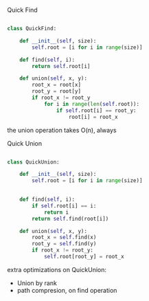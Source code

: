 Quick Find

```python

class QuickFind:

	def __init__(self, size):
		self.root = [i for i in range(size)]

	def find(self, i):
		return self.root[i]

	def union(self, x, y):
		root_x = root[x]
		root_y = root[y]
		if root_x != root_y
			for i in range(len(self.root)):
				if self.root[i] == root_y:
					root[i] = root_x

```


the union operation takes O(n), always


Quick Union

```python

class QuickUnion:

	def __init__(self, size):
		self.root = [i for i in range(size)]
		

	def find(self, i):
		if self.root[i] == i:
			return i
		return self.find(root[i])

	def union(self, x, y):
		root_x = self.find(x)
		root_y = self.find(y)
		if root_x != root_y:
			self.root[root_y] = root_x


```


extra optimizations on QuickUnion:

- Union by rank
- path compresion, on find operation